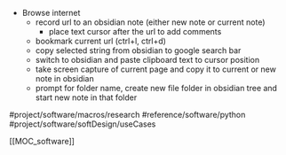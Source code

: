 
* Browse internet
	* record url to an obsidian note (either new note or current note)
		* place text cursor after the url to add comments
	* bookmark current url (ctrl+l, ctrl+d)
	* copy selected string from obsidian to google search bar
	* switch to obsidian and paste clipboard text to cursor position
	* take screen capture of current page and copy it to current or new note in obsidian
	* prompt for folder name, create new file folder in obsidian tree and start new note in that folder


#project/software/macros/research
#reference/software/python
#project/software/softDesign/useCases

[[MOC_software]]